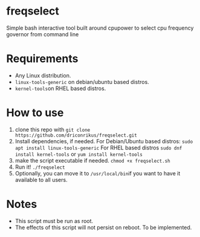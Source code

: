 # freqselect
Simple bash interactive tool built around cpupower to select cpu frequency governor from command line

# Requirements

* Any Linux distribution.
* `linux-tools-generic` on debian/ubuntu based distros.
* `kernel-tools`on RHEL based distros.
# How to use
1. clone this repo with `git clone https://github.com/driconrikus/freqselect.git`
2. Install dependencies, if needed. 
 For Debian/Ubuntu based distros: `sudo apt install linux-tools-generic`
 For RHEL based distros `sudo dnf install kernel-tools` or `yum install kernel-tools`
3. make the script executable if needed. `chmod +x freqselect.sh`
4. Run it! `./freqselect`
5. Optionally, you can move it to `/usr/local/bin`if you want to have it available to all users.

# Notes
* This script must be run as root.
* The effects of this script will not persist on reboot. To be implemented.